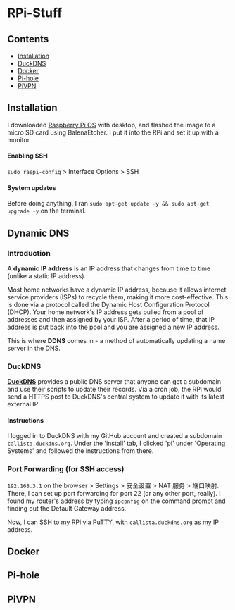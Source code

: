 # RPi-Stuff

## Contents

-  [Installation](#installation)
-  [DuckDNS](#dynamic-dns)
-  [Docker](#docker)
-  [Pi-hole](#pi-hole)
-  [PiVPN](#pivpn)

## Installation

I downloaded [Raspberry Pi OS](https://www.raspberrypi.org/software/operating-systems/) with desktop, and flashed the image to a micro SD card using BalenaEtcher. I put it into the RPi and set it up with a monitor.

#### Enabling SSH

`sudo raspi-config` > Interface Options > SSH

#### System updates

Before doing anything, I ran `sudo apt-get update -y && sudo apt-get upgrade -y` on the terminal.

## Dynamic DNS

### Introduction

A **dynamic IP address** is an IP address that changes from time to time (unlike a static IP address). 

Most home networks have a dynamic IP address, because it allows internet service providers (ISPs) to recycle them, making it more cost-effective. This is done via a protocol called the Dynamic Host Configuration Protocol (DHCP). Your home network's IP address gets pulled from a pool of addresses and then assigned by your ISP. After a period of time, that IP address is put back into the pool and you are assigned a new IP address.

This is where **DDNS** comes in - a method of automatically updating a name server in the DNS. 

### DuckDNS

**[DuckDNS](https://www.duckdns.org/)** provides a public DNS server that anyone can get a subdomain and use their scripts to update their records. Via a cron job, the RPi would send a HTTPS post to DuckDNS's central system to update it with its latest external IP.

#### Instructions

I logged in to DuckDNS with my GitHub account and created a subdomain `callista.duckdns.org`. Under the 'install' tab, I clicked 'pi' under 'Operating Systems' and followed the instructions from there.

### Port Forwarding (for SSH access)

`192.168.3.1` on the browser > Settings > 安全设置 > NAT 服务 > 端口映射. There, I can set up port forwarding for port 22 (or any other port, really). I found my router's address by typing `ipconfig` on the command prompt and finding out the Default Gateway address.

Now, I can SSH to my RPi via PuTTY, with `callista.duckdns.org` as my IP address.

## Docker

## Pi-hole

## PiVPN
